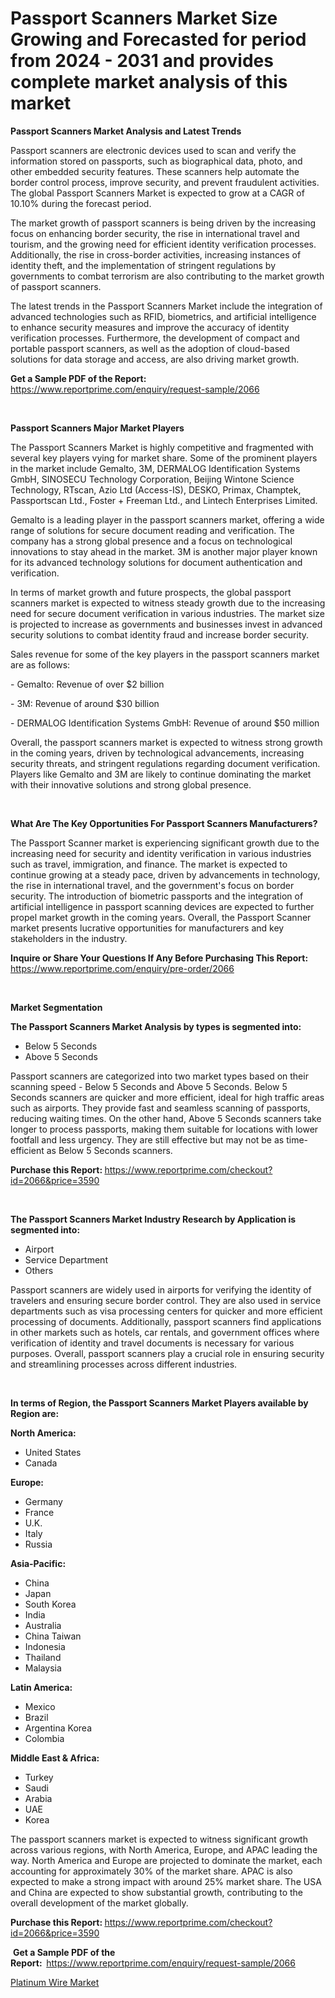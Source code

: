 <p><h1>Passport Scanners Market Size Growing and Forecasted for period from 2024 - 2031 and provides complete market analysis of this market</h1></p><p><strong>Passport Scanners Market Analysis and Latest Trends</strong></p>
<p><p>Passport scanners are electronic devices used to scan and verify the information stored on passports, such as biographical data, photo, and other embedded security features. These scanners help automate the border control process, improve security, and prevent fraudulent activities. The global Passport Scanners Market is expected to grow at a CAGR of 10.10% during the forecast period.</p><p>The market growth of passport scanners is being driven by the increasing focus on enhancing border security, the rise in international travel and tourism, and the growing need for efficient identity verification processes. Additionally, the rise in cross-border activities, increasing instances of identity theft, and the implementation of stringent regulations by governments to combat terrorism are also contributing to the market growth of passport scanners.</p><p>The latest trends in the Passport Scanners Market include the integration of advanced technologies such as RFID, biometrics, and artificial intelligence to enhance security measures and improve the accuracy of identity verification processes. Furthermore, the development of compact and portable passport scanners, as well as the adoption of cloud-based solutions for data storage and access, are also driving market growth.</p></p>
<p><strong>Get a Sample PDF of the Report:&nbsp;</strong> <a href="https://www.reportprime.com/enquiry/request-sample/2066">https://www.reportprime.com/enquiry/request-sample/2066</a></p>
<p>&nbsp;</p>
<p><strong>Passport Scanners Major Market Players</strong></p>
<p><p>The Passport Scanners Market is highly competitive and fragmented with several key players vying for market share. Some of the prominent players in the market include Gemalto, 3M, DERMALOG Identification Systems GmbH, SINOSECU Technology Corporation, Beijing Wintone Science Technology, RTscan, Azio Ltd (Access-IS), DESKO, Primax, Champtek, Passportscan Ltd., Foster + Freeman Ltd., and Lintech Enterprises Limited.</p><p>Gemalto is a leading player in the passport scanners market, offering a wide range of solutions for secure document reading and verification. The company has a strong global presence and a focus on technological innovations to stay ahead in the market. 3M is another major player known for its advanced technology solutions for document authentication and verification.</p><p>In terms of market growth and future prospects, the global passport scanners market is expected to witness steady growth due to the increasing need for secure document verification in various industries. The market size is projected to increase as governments and businesses invest in advanced security solutions to combat identity fraud and increase border security.</p><p>Sales revenue for some of the key players in the passport scanners market are as follows:</p><p>- Gemalto: Revenue of over $2 billion</p><p>- 3M: Revenue of around $30 billion</p><p>- DERMALOG Identification Systems GmbH: Revenue of around $50 million</p><p>Overall, the passport scanners market is expected to witness strong growth in the coming years, driven by technological advancements, increasing security threats, and stringent regulations regarding document verification. Players like Gemalto and 3M are likely to continue dominating the market with their innovative solutions and strong global presence.</p></p>
<p>&nbsp;</p>
<p><strong>What Are The Key Opportunities For Passport Scanners Manufacturers?</strong></p>
<p><p>The Passport Scanner market is experiencing significant growth due to the increasing need for security and identity verification in various industries such as travel, immigration, and finance. The market is expected to continue growing at a steady pace, driven by advancements in technology, the rise in international travel, and the government's focus on border security. The introduction of biometric passports and the integration of artificial intelligence in passport scanning devices are expected to further propel market growth in the coming years. Overall, the Passport Scanner market presents lucrative opportunities for manufacturers and key stakeholders in the industry.</p></p>
<p><strong>Inquire or Share Your Questions If Any Before Purchasing This Report:</strong> <a href="https://www.reportprime.com/enquiry/pre-order/2066">https://www.reportprime.com/enquiry/pre-order/2066</a></p>
<p>&nbsp;</p>
<p><strong>Market Segmentation</strong></p>
<p><strong>The Passport Scanners Market Analysis by types is segmented into:</strong></p>
<p><ul><li>Below 5 Seconds</li><li>Above 5 Seconds</li></ul></p>
<p><p>Passport scanners are categorized into two market types based on their scanning speed - Below 5 Seconds and Above 5 Seconds. Below 5 Seconds scanners are quicker and more efficient, ideal for high traffic areas such as airports. They provide fast and seamless scanning of passports, reducing waiting times. On the other hand, Above 5 Seconds scanners take longer to process passports, making them suitable for locations with lower footfall and less urgency. They are still effective but may not be as time-efficient as Below 5 Seconds scanners.</p></p>
<p><strong>Purchase this Report:&nbsp;</strong><a href="https://www.reportprime.com/checkout?id=2066&price=3590">https://www.reportprime.com/checkout?id=2066&price=3590</a></p>
<p>&nbsp;</p>
<p><strong>The Passport Scanners Market Industry Research by Application is segmented into:</strong></p>
<p><ul><li>Airport</li><li>Service Department</li><li>Others</li></ul></p>
<p><p>Passport scanners are widely used in airports for verifying the identity of travelers and ensuring secure border control. They are also used in service departments such as visa processing centers for quicker and more efficient processing of documents. Additionally, passport scanners find applications in other markets such as hotels, car rentals, and government offices where verification of identity and travel documents is necessary for various purposes. Overall, passport scanners play a crucial role in ensuring security and streamlining processes across different industries.</p></p>
<p>&nbsp;</p>
<p><strong>In terms of Region, the Passport Scanners Market Players available by Region are:</strong></p>
<p>
    <p> <strong> North America: </strong>
        <ul>
            <li>United States</li>
            <li>Canada</li>
        </ul>
        </p> 
    <p> <strong> Europe: </strong>
        <ul>
            <li>Germany</li>
            <li>France</li>
            <li>U.K.</li>
            <li>Italy</li>
            <li>Russia</li>
        </ul>
        </p> 
    <p> <strong> Asia-Pacific: </strong>
        <ul>
            <li>China</li>
            <li>Japan</li>
            <li>South Korea</li>
            <li>India</li>
            <li>Australia</li>
            <li>China Taiwan</li>
            <li>Indonesia</li>
            <li>Thailand</li>
            <li>Malaysia</li>
        </ul>
        </p> 
    <p> <strong> Latin America: </strong>
        <ul>
            <li>Mexico</li>
            <li>Brazil</li>
            <li>Argentina Korea</li>
            <li>Colombia</li>
        </ul>
        </p> 
    <p> <strong> Middle East & Africa: </strong>
        <ul>
            <li>Turkey</li>
            <li>Saudi</li>
            <li>Arabia</li>
            <li>UAE</li>
            <li>Korea</li>
        </ul>
    </p>
    </p>
<p><p>The passport scanners market is expected to witness significant growth across various regions, with North America, Europe, and APAC leading the way. North America and Europe are projected to dominate the market, each accounting for approximately 30% of the market share. APAC is also expected to make a strong impact with around 25% market share. The USA and China are expected to show substantial growth, contributing to the overall development of the market globally.</p></p>
<p><strong>Purchase this Report: </strong><a href="https://www.reportprime.com/checkout?id=2066&price=3590">https://www.reportprime.com/checkout?id=2066&price=3590</a></p>
<p>&nbsp;<strong>Get a Sample PDF of the Report:&nbsp;&nbsp;</strong><a href="https://www.reportprime.com/enquiry/request-sample/2066">https://www.reportprime.com/enquiry/request-sample/2066</a></p>
<p><strong></strong></p>
<p><p><a href="https://cute-banjo-8ca.notion.site/Platinum-Wire-Market-Size-Evaluating-its-Market-Trends-Growth-and-Projections-2024-2031-a744ae40f8a942e8b4943f1aee7baa7a">Platinum Wire Market</a></p></p>